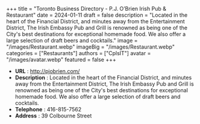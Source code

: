 +++
title = "Toronto Business Directory - P.J. O’Brien Irish Pub & Restaurant"
date = 2024-01-11
draft = false
description = "Located in the heart of the Financial District, and minutes away from the Entertainment District, The Irish Embassy Pub and Grill is renowned as being one of the City's best destinations for exceptional homemade food. We also offer a large selection of draft beers and cocktails."
image = "/images/Restaurant.webp"
imageBig = "/images/Restaurant.webp"
categories = ["Restaurants"]
authors = ["CplsIT"]
avatar = "/images/avatar.webp"
featured = false
+++


* **URL** :  http://pjobrien.com/
* **Description** : Located in the heart of the Financial District, and minutes away from the Entertainment District, The Irish Embassy Pub and Grill is renowned as being one of the City's best destinations for exceptional homemade food. We also offer a large selection of draft beers and cocktails.
* **Telephone** : 416-815-7562
* **Address** : 39 Colbourne Street